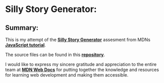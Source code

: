 # Silly Story Generator:

## Summary:
This is my attempt of the **[Silly Story Generator](https://developer.mozilla.org/en-US/docs/Learn/JavaScript/First_steps/Silly_story_generator#project_brief)** assesment from MDNs **[JavaScript tutorial](https://developer.mozilla.org/en-US/docs/Learn/JavaScript)**.

The source files can be found in this **[repository](https://github.com/mdn/learning-area/blob/main/javascript/introduction-to-js-1/assessment-start/raw-text.txt)**.

I would like to express my sincere gratitude and appreciation to the entire team at **[MDN Web Docs](https://github.com/mdn)** for putting together the knowledge and resources for learning web development and making them accessible.